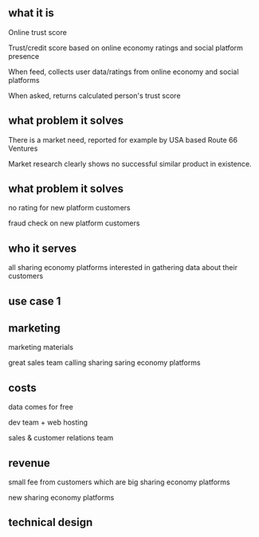 **what it is**
---

Online trust score

Trust/credit score based on online economy ratings and social platform presence

When feed, collects user data/ratings from online economy and social platforms

When asked, returns calculated person's trust score


**what problem it solves**
---
There is a market need, reported for example by USA based Route 66 Ventures

Market research clearly shows no successful similar product in existence.


**what problem it solves**
---

no rating for new platform customers

fraud check on new platform customers


**who it serves**
---
all sharing economy platforms interested in gathering data about their customers


**use case 1**
---





**marketing**
---
marketing materials

great sales team calling sharing saring economy platforms


**costs**
---
data comes for free

dev team + web hosting

sales & customer relations team


**revenue**
---
small fee from customers which are big sharing economy platforms

new sharing economy platforms


**technical design**
----
